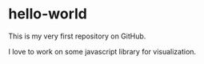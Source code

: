 # hello-world
This is my very first repository on GitHub.

I love to work on some javascript library for visualization.
